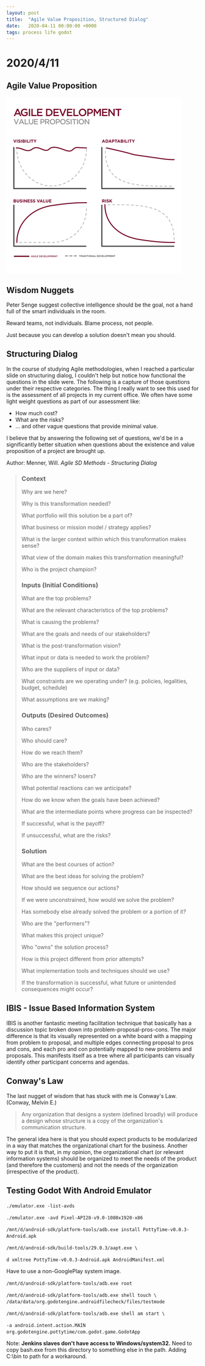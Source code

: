 ```yaml
---
layout: post
title:  "Agile Value Proposition, Structured Dialog"
date:   2020-04-11 00:00:00 +0000
tags: process life godot
---
```

<!-- desc: Structured Dialog -->
# 2020/4/11

## Agile Value Proposition

![20200411-agile-value-proposition](20200411-agile-value-proposition.gif)

## Wisdom Nuggets

Peter Senge suggest collective intelligence should be the goal, not a hand full of the smart individuals in the room.

Reward teams, not individuals. Blame process, not people.

Just because you can develop a solution doesn't mean you should.



## Structuring Dialog

In the course of studying Agile methodologies, when I reached a particular slide on structuring dialog, I couldn't help but notice how functional the questions in the slide were. The following is a capture of those questions under their respective categories. The thing I really want to see this used for is the assessment of all projects in my current office. We often have some light weight questions as part of our assessment like:

* How much cost? 
* What are the risks?
* ... and other vague questions that provide minimal value.

I believe that by answering the following set of questions, we'd be in a significantly better situation when questions about the existence and value proposition of a project are brought up.

Author: Menner, Will. *Agile SD Methods - Structuring Dialog* 

> ### Context
>
> Why are we here?
>
> Why is this transformation needed?
>
> What portfolio will this solution be a part of?
>
> What business or mission model / strategy applies?
>
> What is the larger context within which this transformation makes sense?
>
> What view of the domain makes this transformation meaningful?
>
> Who is the project champion?
>
> ### Inputs (Initial Conditions)
>
> What are the top problems?
>
> What are the relevant characteristics of the top problems?
>
> What is causing the problems?
>
> What are the goals and needs of our stakeholders?
>
> What is the post-transformation vision?
>
> What input or data is needed to work the problem?
>
> Who are the suppliers of input or data?
>
> What constraints are we operating under? (e.g. policies, legalities, budget, schedule)
>
> What assumptions are we making?
>
> ### Outputs (Desired Outcomes)
>
> Who cares?
>
> Who should care?
>
> How do we reach them?
>
> Who are the stakeholders?
>
> Who are the winners? losers?
>
> What potential reactions can we anticipate?
>
> How do we know when the goals have been achieved?
>
> What are the intermediate points where progress can be inspected?
>
> If successful, what is the payoff?
>
> If unsuccessful, what are the risks?
>
> ### Solution
>
> What are the best courses of action?
>
> What are the best ideas for solving the problem?
>
> How should we sequence our actions?
>
> If we were unconstrained, how would we solve the problem?
>
> Has somebody else already solved the problem or a portion of it?
>
> Who are the "performers"?
>
> What makes this project unique?
>
> Who "owns" the solution process?
>
> How is this project different from prior attempts?
>
> What implementation tools and techniques should we use?
>
> If the transformation is successful, what future or unintended consequences might occur?



## IBIS - Issue Based Information System

IBIS is another fantastic meeting facilitation technique that basically has a discussion topic broken down into problem-proposal-pros-cons. The major difference is that its visually represented on a white board with a mapping from problem to proposal, and multiple edges connecting proposal to pros and cons, and each pro and con potentially mapped to new problems and proposals. This manifests itself as a tree where all participants can visually identify other participant concerns and agendas.

## Conway's Law

The last nugget of wisdom that has stuck with me is Conway's Law. (Conway, Melvin E.)

> Any organization that designs a system (defined broadly) will produce a design whose structure is a copy of the organization's communication structure.

The general idea here is that you should expect products to be modularized in a way that matches the organizational chart for the business. Another way to put it is that, in my opinion, the organizational chart (or relevant information systems) should be organized to meet the needs of the product (and therefore the customers) and not the needs of the organization (irrespective of the product).

## Testing Godot With Android Emulator

`./emulator.exe -list-avds`



`./emulator.exe -avd Pixel-API28-v9.0-1080x1920-x86`



`/mnt/d/android-sdk/platform-tools/adb.exe install PottyTime-v0.0.3-Android.apk`



`/mnt/d/android-sdk/build-tools/29.0.3/aapt.exe \`

`d xmltree PottyTime-v0.0.3-Android.apk AndroidManifest.xml`



Have to use a non-GooglePlay system image.

`/mnt/d/android-sdk/platform-tools/adb.exe root`



`/mnt/d/android-sdk/platform-tools/adb.exe shell touch \ /data/data/org.godotengine.androidfilecheck/files/testmode`



`/mnt/d/android-sdk/platform-tools/adb.exe shell am start \`

`-a android.intent.action.MAIN org.godotengine.pottytime/com.godot.game.GodotApp`



Note: **Jenkins slaves don't have access to Windows/system32.** Need to copy bash.exe from this directory to something else in the path.  Adding C:\bin to path for a workaround.

